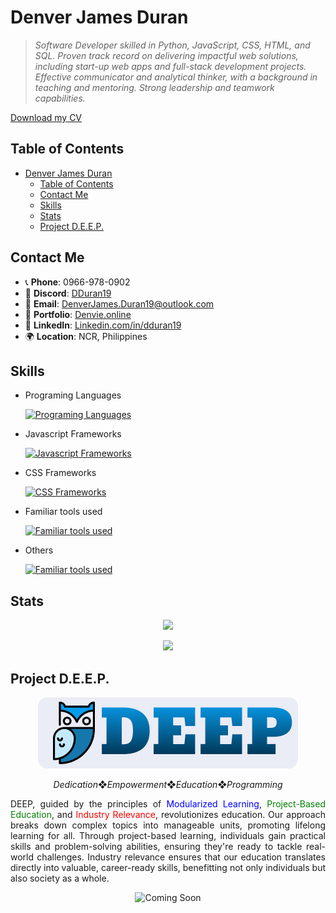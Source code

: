 # Denver James Duran


>*Software Developer skilled in Python, JavaScript, CSS, HTML, and SQL. Proven track record on delivering impactful web solutions, including start-up web apps and full-stack development projects. Effective communicator and analytical thinker, with a background in teaching and mentoring. Strong leadership and teamwork capabilities.*

[Download my CV](https://github.com/DDuran19/DDuran19/blob/8d368ece67f2802f10e9c0700d8359525fae645c/denver-james-duran-resume.pdf)

## Table of Contents
- [Denver James Duran](#denver-james-duran)
  - [Table of Contents](#table-of-contents)
  - [Contact Me](#contact-me)
  - [Skills](#skills)
  - [Stats](#stats)
  - [Project D.E.E.P.](#project-deep)

## Contact Me
- 📞 **Phone**: 0966-978-0902
- 💬 **Discord**: [DDuran19](discordapp.com/users/1086421084523475055)
- 📧 **Email**: [DenverJames.Duran19@outlook.com](mailto:DenverJames.Duran19@outlook.com)
- 💼 **Portfolio**: [Denvie.online](https://denvie.online)
- 🔗 **LinkedIn**: [Linkedin.com/in/dduran19](https://www.linkedin.com/in/dduran19/)
- 🌍 **Location**: NCR, Philippines

  
## Skills

- Programing Languages

    [![Programing Languages](https://skillicons.dev/icons?i=js,ts,python,java)](https://skillicons.dev)
- Javascript Frameworks

    [![Javascript Frameworks](https://skillicons.dev/icons?i=svelte,react,vue,nodejs)](https://skillicons.dev)
- CSS Frameworks

    [![CSS Frameworks](https://skillicons.dev/icons?i=bootstrap,tailwind,sass)](https://skillicons.dev)
- Familiar tools used

    [![Familiar tools used](https://skillicons.dev/icons?i=vscode,vite,visualstudio,figma,idea,git,vercel)](https://skillicons.dev)
- Others

    [![Familiar tools used](https://skillicons.dev/icons?i=mongo,firebase,supabase,sqlite,express,fastapi)](https://skillicons.dev)

## Stats
<p align="center">
  <picture >
    <source
      srcset="https://github-readme-stats.vercel.app/api/?username=DDuran19&show_icons=true&theme=dark&custom_title=My%20Stats&ring_color=70e692&border_radius=15"
      media="(prefers-color-scheme: dark)"
    />
    <source
      srcset="https://github-readme-stats.vercel.app/api/?username=DDuran19&show_icons=true&custom_title=My%20Stats&ring_color=70e692&border_radius=15"
      media="(prefers-color-scheme: light), (prefers-color-scheme: no-preference)"
    />
    <img src="https://github-readme-stats.vercel.app/api/?username=DDuran19&show_icons=true&custom_title=My%20Stats&ring_color=70e692&border_radius=15" />
  </picture>
  
</p>
<p align="center">
  
  <picture >
    <source
      srcset="https://github-readme-stats.vercel.app/api/top-langs/?username=DDuran19&show_icons=true&theme=dark&custom_title=My%20Top%205%20Languages&border_radius=15"
      media="(prefers-color-scheme: dark)"
    />
    <source
      srcset="https://github-readme-stats.vercel.app/api/top-langs/?username=DDuran19&show_icons=true&custom_title=My%20Top%205%20Languages&border_radius=15"
      media="(prefers-color-scheme: light), (prefers-color-scheme: no-preference)"
    />
    <img src="https://github-readme-stats.vercel.app/api/top-langs/?username=DDuran19&show_icons=true&custom_title=My%20Top%205%20Languages&border_radius=15" />
  </picture>
  
</p>

## Project D.E.E.P.
<p align="center">

  <picture >
    <source
      srcset="https://github.com/Duran-Enterprise/CompanyAssets/blob/e205f3d8dbc3e6ce932ad018f07de3c360344c04/public/assets/logo/fullsize/m-dark-full.png"
      media="(prefers-color-scheme: dark)"
    />
    <source
      srcset="https://github.com/Duran-Enterprise/CompanyAssets/blob/e205f3d8dbc3e6ce932ad018f07de3c360344c04/public/assets/logo/fullsize/m-light-full.png"
      media="(prefers-color-scheme: light), (prefers-color-scheme: no-preference)"
    />
    <img src="https://github.com/Duran-Enterprise/CompanyAssets/blob/e205f3d8dbc3e6ce932ad018f07de3c360344c04/public/assets/logo/fullsize/m-light-full.png" />
  </picture>
  
</p>

$$Dedication    ❖    Empowerment    ❖    Education    ❖    Programming $$


<p style="text-align:justify;"> DEEP, guided by the principles of <span style="color:blue;">Modularized Learning</span>, <span style="color:green;">Project-Based Education</span>, and <span style="color:red;">Industry Relevance</span>, revolutionizes education. Our approach breaks down complex topics into manageable units, promoting lifelong learning for all. Through project-based learning, individuals gain practical skills and problem-solving abilities, ensuring they're ready to tackle real-world challenges. Industry relevance ensures that our education translates directly into valuable, career-ready skills, benefitting not only individuals but also society as a whole.</p>
<p align="center">
<img src="https://github.com/DDuran19/DDuran19/assets/128191960/e38aa574-c0f2-4d62-93bb-5a505f8a592b" alt="Coming Soon">
  
</p>
